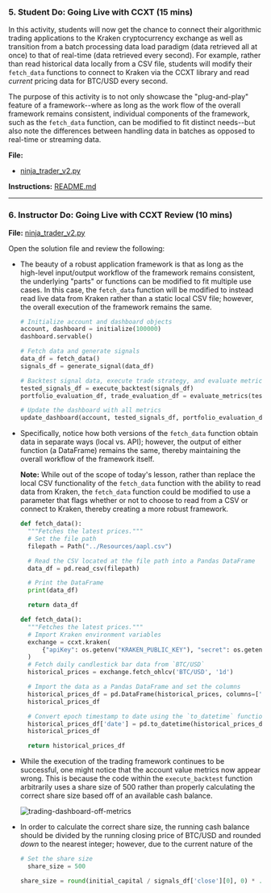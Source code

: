 ### 5. Student Do: Going Live with CCXT (15 mins)

In this activity, students will now get the chance to connect their algorithmic trading applications to the Kraken cryptocurrency exchange as well as transition from a batch processing data load paradigm (data retrieved all at once) to that of real-time (data retrieved every second). For example, rather than read historical data locally from a CSV file, students will modify their `fetch_data` functions to connect to Kraken via the CCXT library and read *current* pricing data for BTC/USD every second.

The purpose of this activity is to not only showcase the "plug-and-play" feature of a framework--where as long as the work flow of the overall framework remains consistent, individual components of the framework, such as the `fetch_data` function, can be modified to fit distinct needs--but also note the differences between handling data in batches as opposed to real-time or streaming data.

**File:**

* [ninja_trader_v2.py](Activities/04-Stu_Going_Live/Unsolved/ninja_trader_v2.py)

**Instructions:** [README.md](Activities/04-Stu_Going_Live/README.md)

---

### 6. Instructor Do: Going Live with CCXT Review (10 mins)

**File:** [ninja_trader_v2.py](Activities/04-Stu_Going_Live/Solved/ninja_trader_v2.py)

Open the solution file and review the following:

* The beauty of a robust application framework is that as long as the high-level input/output workflow of the framework remains consistent, the underlying "parts" or functions can be modified to fit multiple use cases. In this case, the `fetch_data` function will be modified to instead read live data from Kraken rather than a static local CSV file; however, the overall execution of the framework remains the same.

  ```python
  # Initialize account and dashboard objects
  account, dashboard = initialize(100000)
  dashboard.servable()

  # Fetch data and generate signals
  data_df = fetch_data()
  signals_df = generate_signal(data_df)

  # Backtest signal data, execute trade strategy, and evaluate metrics from backtested results
  tested_signals_df = execute_backtest(signals_df)
  portfolio_evaluation_df, trade_evaluation_df = evaluate_metrics(tested_signals_df)

  # Update the dashboard with all metrics
  update_dashboard(account, tested_signals_df, portfolio_evaluation_df, trade_evaluation_df)
  ```

* Specifically, notice how both versions of the `fetch_data` function obtain data in separate ways (local vs. API); however, the output of either function (a DataFrame) remains the same, thereby maintaining the overall workflow of the framework itself.

  **Note:** While out of the scope of today's lesson, rather than replace the local CSV functionality of the `fetch_data` function with the ability to read data from Kraken, the `fetch_data` function could be modified to use a parameter that flags whether or not to choose to read from a CSV or connect to Kraken, thereby creating a more robust framework.

  ```python
  def fetch_data():
    """Fetches the latest prices."""
    # Set the file path
    filepath = Path("../Resources/aapl.csv")

    # Read the CSV located at the file path into a Pandas DataFrame
    data_df = pd.read_csv(filepath)

    # Print the DataFrame
    print(data_df)

    return data_df
  ```

  ```python
  def fetch_data():
    """Fetches the latest prices."""
    # Import Kraken environment variables
    exchange = ccxt.kraken(
        {"apiKey": os.getenv("KRAKEN_PUBLIC_KEY"), "secret": os.getenv("KRAKEN_SECRET_KEY")}
    )
    # Fetch daily candlestick bar data from `BTC/USD`
    historical_prices = exchange.fetch_ohlcv('BTC/USD', '1d')

    # Import the data as a Pandas DataFrame and set the columns
    historical_prices_df = pd.DataFrame(historical_prices, columns=['timestamp', 'open', 'high', 'low', 'close', 'volume'])
    historical_prices_df

    # Convert epoch timestamp to date using the `to_datetime` function and `unit` parameter
    historical_prices_df['date'] = pd.to_datetime(historical_prices_df['timestamp'], unit='ms')
    historical_prices_df

    return historical_prices_df
  ```

* While the execution of the trading framework continues to be successful, one might notice that the account value metrics now appear wrong. This is because the code within the `execute_backtest` function arbitrarily uses a share size of 500 rather than properly calculating the correct share size based off of an available cash balance.

  ![trading-dashboard-off-metrics](Images/trading-dashboard-off-metrics.png)

* In order to calculate the correct share size, the running cash balance should be divided by the running closing price of BTC/USD and rounded *down* to the nearest integer; however, due to the current nature of the 


  ```python
  # Set the share size
    share_size = 500
  ```

  ```python
  share_size = round(initial_capital / signals_df['close'][0], 0) * .001
  ```

